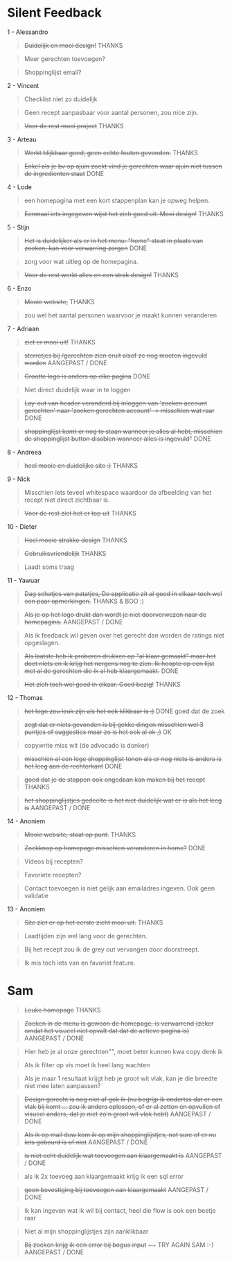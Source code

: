 # Silent Feedback

1 - Alessandro

> ~~Duidelijk en mooi design!~~ THANKS

> Meer gerechten toevoegen?

> Shoppinglijst email?

2 - Vincent

> Checklist niet zo duidelijk

> Geen recept aanpasbaar voor aantal personen, zou nice zijn.

> ~~Voor de rest mooi project~~ THANKS

3 - Arteau

> ~~Werkt blijkbaar goed, geen echte fouten gevonden.~~ THANKS

> ~~Enkel als je bv op ajuin zoekt vind je gerechten waar ajuin niet tussen de ingredienten staat~~ DONE

4 - Lode

> een homepagina met een kort stappenplan kan je opweg helpen.

> ~~Eenmaal iets ingegeven wijst het zich goed uit. Mooi design!~~ THANKS

5 - Stijn

> ~~Het is duidelijker als er in het menu: "home" staat in plaats van zoeken, kan voor verwarring zorgen~~ DONE

> zorg voor wat uitleg op de homepagina.

> ~~Voor de rest werkt alles en een strak design!~~ THANKS

6 - Enzo

> ~~Mooie website,~~ THANKS

> zou wel het aantal personen waarvoor je maakt kunnen veranderen

7 - Adriaan

> ~~ziet er mooi uit!~~ THANKS

> ~~sterretjes bij /gerechten zien eruit alsof ze nog moeten ingevuld worden~~ AANGEPAST / DONE

> ~~Grootte logo is anders op elke pagina~~ DONE

> Niet direct duidelijk waar in te loggen

> ~~Lay-out van header veranderd bij inloggen van 'zoeken account gerechten' naar 'zoeken gerechten account' -> misschien wat raar~~ DONE

> ~~shoppinglijst komt er nog te staan wanneer je alles al hebt, misschien de shoppinglijst button disablen wanneer alles is ingevuld"~~ DONE

8 - Andreea

> ~~heel mooie en duidelijke site :)~~ THANKS

9 - Nick

> Misschien iets teveel whitespace waardoor de afbeelding van het recept niet direct zichtbaar is.

> ~~Voor de rest ziet het er top uit~~ THANKS

10 - Dieter

> ~~Heel mooie strakke design~~ THANKS

> ~~Gebruiksvriendelijk~~ THANKS

> Laadt soms traag

11 - Yawuar

> ~~Dag schatjes van patatjes, De applicatie zit al goed in elkaar toch wel een paar opmerkingen.~~ THANKS & BOO :)

> ~~Als je op het logo drukt dan wordt je niet doorverwezen naar de homepagina.~~ AANGEPAST / DONE

> Als ik feedback wil geven over het gerecht dan worden de ratings niet opgeslagen.

> ~~Als laatste heb ik proberen drukken op "al klaar gemaakt" maar het doet niets en ik krijg het nergens nog te zien. Ik hoopte op een lijst met al de gerechten die ik al heb klaargemaakt.~~ DONE

> ~~Het zich toch wel goed in elkaar. Goed bezig!~~ THANKS

12 - Thomas

> ~~het logo zou leuk zijn als het ook klikbaar is :)~~ DONE goed dat de zoek

> ~~zegt dat er niets gevonden is bij gekke dingen misschien wel 3 puntjes of suggesties maar zo is het ook al ok ;)~~ OK

> copywrite miss wit (de advocado is donker)

> ~~misschien al een lege shoppinglijst tonen als er nog niets is anders is het leeg aan de rechterkant~~ DONE

> ~~goed dat je de stappen ook ongedaan kan maken bij het recept~~ THANKS

> ~~het shoppinglijstjes gedeelte is het niet duidelijk wat er is als het leeg is~~ AANGEPAST / DONE

14 - Anoniem

> ~~Mooie website, staat op punt.~~ THANKS

> ~~Zoekknop op homepage misschien veranderen in home?~~ DONE

> Videos bij recepten?

> Favoriete recepten?

> Contact toevoegen is niet gelijk aan emailadres ingeven. Ook geen validatie

13 - Anoniem

> ~~Site ziet er op het eerste zicht mooi uit.~~ THANKS

> Laadtijden zijn wel lang voor de gerechten.

> Bij het recept zou ik de grey out vervangen door doorstreept.

> Ik mis toch iets van en favoriet feature.

# Sam

> ~~Leuke homepage~~ THANKS

> ~~Zoeken in de menu is gewoon de homepage, is verwarrend (zeker omdat het visueel niet opvalt dat dat de actieve pagina is)~~ AANGEPAST / DONE

> Hier heb je al onze gerechten"", moet beter kunnen kwa copy denk ik

> Als ik filter op vis moet ik heel lang wachten

> Als je maar 1 resultaat krijgt heb je groot wit vlak, kan je die breedte niet mee laten aanpassen?

> ~~Design gerecht is nog niet af gok ik (nu begrijp ik ondertss dat er een vlak bij komt ... zou ik anders oplossen, of er al zetten en opvullen of visueel anders, dat je niet zo'n groot wit vlak hebt)~~ AANGEPAST / DONE

> ~~Als ik op mail duw kom ik op mijn shoppinglijstjes, not sure of er nu iets gebeurd is of niet~~ AANGEPAST / DONE

> ~~is niet echt duidelijk wat toevoegen aan klaargemaakt is~~ AANGEPAST / DONE

> als ik 2x toevoeg aan klaargemaakt krijg ik een sql error

> ~~geen bevestiging bij toevoegen aan klaargemaakt~~ AANGEPAST / DONE

> ik kan ingeven wat ik wil bij contact, heel die flow is ook een beetje raar

> Niet al mijn shoppinglijstjes zijn aanklikbaar

> ~~Bij zoeken krijg ik een error bij bogus input~~ ~~ TRY AGAIN SAM :-) AANGEPAST / DONE
